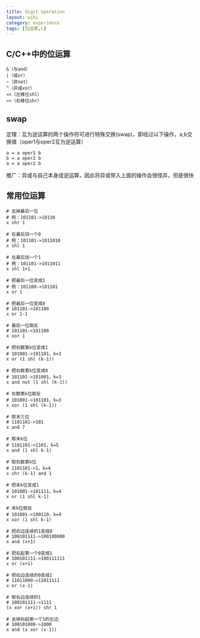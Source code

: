 ```yaml
---
title: digit operation
layout: wiki
category: experience
tags: [位运算,c]
---
```


## C/C++中的位运算

~~~Text
&（与and）
|（或or）
~（非not）
^（异或xor）
<<（左移位shl）
>>（右移位shr）
~~~


## swap

定理：互为逆运算的两个操作符可进行特殊交换(swap)，即经过以下操作，a,b交换值（oper1与oper2互为逆运算）

~~~Text
a = a oper1 b
b = a oper2 b
a = a oper2 b
~~~

推广：异或与自己本身成逆运算，因此将异或带入上面的操作会很怪异，但是很快





## 常用位运算

~~~Text
# 去掉最后一位
# 例：101101->10110
x shr 1

# 在最后加一个0
# 例：101101->1011010
x shl 1

# 在最后加一个1
# 例：101101->1011011
x shl 1+1

# 把最后一位变成1
# 例：101100->101101
x or 1

# 把最后一位变成0
# 101101->101100
x or 1-1

# 最后一位取反
# 101101->101100
x xor 1

# 把右数第k位变成1
# 101001->101101，k=3
x or (1 shl (k-1))

# 把右数第k位变成0
# 101101->101001，k=3
x and not (1 shl (k-1))

# 右数第k位取反
# 101001->101101，k=3
x xor (1 shl (k-1))

# 取末三位
# 1101101->101
x and 7

# 取末k位
# 1101101->1101，k=5
x and (1 shl k-1)

# 取右数第k位
# 1101101->1，k=4
x shr (k-1) and 1

# 把末k位变成1
# 101001->101111，k=4
x or (1 shl k-1)

# 末k位取反
# 101001->100110，k=4
x xor (1 shl k-1)

# 把右边连续的1变成0
# 100101111->100100000
x and (x+1)

# 把右起第一个0变成1
# 100101111->100111111
x or (x+1)

# 把右边连续的0变成1
# 11011000->11011111
x or (x-1)

# 取右边连续的1
# 100101111->1111
(x xor (x+1)) shr 1

# 去掉右起第一个1的左边
# 100101000->1000
x and (x xor (x-1))
~~~
